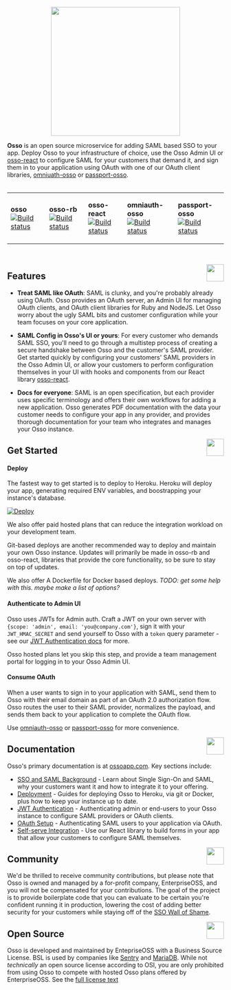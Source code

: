<p align="center">
  <img width="300px" src="https://github.com/enterprise-oss/osso/blob/sbauch/readme/.github/logo.png" />
</p>


    
**Osso** is an open source microservice for adding SAML based SSO to your app. Deploy Osso to your infrastructure of choice, use the Osso Admin UI or [osso-react](https://github.com/enterprise-oss/osso-react) to configure SAML for your customers that demand it, and sign them in to your application using OAuth with one of our OAuth client libraries, [omniuath-osso](https://github.com/enterprise-oss/omniauth-osso) or [passport-osso](https://github.com/enterprise-oss/omniauth-osso).
<br/><br/>
<table>
  <tr>
    <td>

**osso** <br/> [![Build status](https://badge.buildkite.com/7e933f15ee68031e7bd2da5f0f5fcff77c7a2898911507de2a.svg?branch=main)](https://buildkite.com/enterpriseoss/osso)
</td>
<td>
    
**osso-rb** <br/> [![Build status](https://badge.buildkite.com/0e01845bdd51be4131b9cbd496d9caa39cd48f171fc2d9a9ca.svg?branch=main)](https://buildkite.com/enterpriseoss/osso-rb)
</td>

<td>
    
**osso-react** <br/> [![Build status](https://badge.buildkite.com/3ef31f87d8369e801ccdfde95f3e25dce4ba791a0f6dac288e.svg?branch=main)](https://buildkite.com/enterpriseoss/osso-react)
</td>
<td>
    
**omniauth-osso** <br/> [![Build status](https://badge.buildkite.com/3ef31f87d8369e801ccdfde95f3e25dce4ba791a0f6dac288e.svg?branch=main)](https://buildkite.com/enterpriseoss/osso-react)
</td>
<td>
    
**passport-osso** <br/> [![Build status](https://badge.buildkite.com/6a1e4b4b0def8422ba056fcbb321f153ef875a48f15547988a.svg?branch=main)](https://buildkite.com/enterpriseoss/passport-osso)

</td>
</tr>
</table>
<br>


<a href="#"><img align="right" src="https://placekitten.com/40/40" width="40px" /></a>



## Features
 * **Treat SAML like OAuth**: SAML is clunky, and you're probably already using OAuth. Osso provides an OAuth server, an Admin UI for managing OAuth clients, and OAuth client libraries for Ruby and NodeJS. Let Osso worry about the ugly SAML bits and customer configuration while your team focuses on your core application.
 
 * **SAML Config in Osso's UI or yours**: For every customer who demands SAML SSO, you'll need to go through a multistep process of creating a secure handshake between Osso and the customer's SAML provider. Get started quickly by configuring your customers' SAML providers in the Osso Admin UI, or allow your customers to perform configuration themselves in your UI with hooks and components from our React library [osso-react](https://github.com/enterprise-oss/osso-react).
 
 * **Docs for everyone**: SAML is an open specification, but each provider uses specific terminology and offers their own workflows for adding a new application. Osso generates PDF documentation with the data your customer needs to configure your app in any provider, and provides thorough documentation for your team who integrates and manages your Osso instance.


<a href="#"><img align="right" src="https://placekitten.com/40/40" width="40px" /></a>


## Get Started

#### Deploy
The fastest way to get started is to deploy to Heroku. Heroku will deploy your app, generating required ENV variables, and boostrapping your instance's database.

[![Deploy](https://www.herokucdn.com/deploy/button.svg)](https://heroku.com/deploy)

We also offer paid hosted plans that can reduce the integration workload on your development team.

Git-based deploys are another recommended way to deploy and maintain your own Osso instance. Updates will primarily be made in osso-rb and osso-react, libraries that provide the core functionality, so be sure to stay on top of updates.

We also offer A Dockerfile for Docker based deploys. *TODO: get some help with this. maybe make a list of options?*

#### Authenticate to Admin UI

Osso uses JWTs for Admin auth. Craft a JWT on your own server with `{scope: 'admin', email: 'you@company.com'}`, sign it with your `JWT_HMAC_SECRET` and send yourself to Osso with a `token` query parameter - see our [JWT Authentication docs](https://ossoapp.com/docs/integration/jwt-authentication) for more.

Osso hosted plans let you skip this step, and provide a team management portal for logging in to your Osso Admin UI.

#### Consume OAuth

When a user wants to sign in to your application with SAML, send them to Osso with their email domain as part of an OAuth 2.0 authorization flow. Osso routes the user to their SAML provider, normalizes the payload, and sends them back to your application to complete the OAuth flow.

Use [omniauth-osso](https://github.com/enterprise-oss/omniauth-osso) or [passport-osso](https://github.com/enterprise-oss/passport-osso) for more convenience.

<a href="#"><img align="right" src="https://placekitten.com/40/40" width="40px" /></a>
## Documentation

Osso's primary documentation is at [ossoapp.com](https://ossoapp.com). Key sections include:
* [SSO and SAML Background](https://ossoapp.com/docs/what-is-saml) - Learn about Single Sign-On and SAML, why your customers want it and how to integrate it to your offering. 
 * [Deployment](https://ossoapp.com/docs/integration/deployment) - Guides for deploying Osso to Heroku, via git or Docker, plus how to keep your instance up to date.
 * [JWT Authentication](https://ossoapp.com/docs/integration/jwt-authentication) - Authenticating admin or end-users to your Osso instance to configure SAML providers or OAuth clients.
 * [OAuth Setup](https://ossoapp.com/docs/integration/oauth-consumption) - Authenticating SAML users to your application via OAuth.  
 * [Self-serve Integration](https://ossoapp.com/docs/integration/self-serve-osso-react) - Use our React library to build forms in your app that allow your customers to configure SAML themselves.
 
 

<a href="#"><img align="right" src="https://placekitten.com/40/40" width="40px" /></a>
##  Community
We'd be thrilled to receive community contributions, but please note that Osso is owned and managed by a for-profit company, EnterpriseOSS, and you will not be compensated for your contributions. The goal of the project is to provide boilerplate code that you can evaluate to be certain you're confident running it in production, lowering the cost of adding better security for your customers while staying off of the [SSO Wall of Shame](https://sso.tax/).

<a href="#"><img align="right" src="https://placekitten.com/40/40" width="40px" /></a>
## Open Source

Osso is developed and maintained by EntepriseOSS with a Business Source License. BSL is used by companies like [Sentry](https://sentry.io/_/open-source/) and [MariaDB](https://mariadb.com/bsl-faq-mariadb/). While not _technically_ an open source license according to OSI, you are only prohibited from using Osso to compete with hosted Osso plans offered by EnterpriseOSS. See the [full license text](LICENSE)
